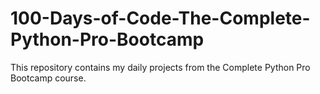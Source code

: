 # 100-Days-of-Code-The-Complete-Python-Pro-Bootcamp
This repository contains my daily projects from the Complete Python Pro Bootcamp course.
